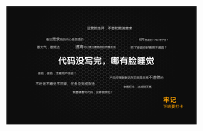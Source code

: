 <img src="https://github.com/Bai2White/Bai2White/blob/master/assets/images/programmer_1920.png">
                                                                                           
                                                                                           

<!--
**Bai2White/Bai2White** is a ✨ _special_ ✨ repository because its `README.md` (this file) appears on your GitHub profile.

Here are some ideas to get you started:

- 🔭 I’m currently working on ...
- 🌱 I’m currently learning ...

- 👯 I’m looking to collaborate on ...
- 🤔 I’m looking for help with ...
- 💬 Ask me about ...
- 📫 How to reach me: ...
- 😄 Pronouns: ...
- ⚡ Fun fact: ...
-->
